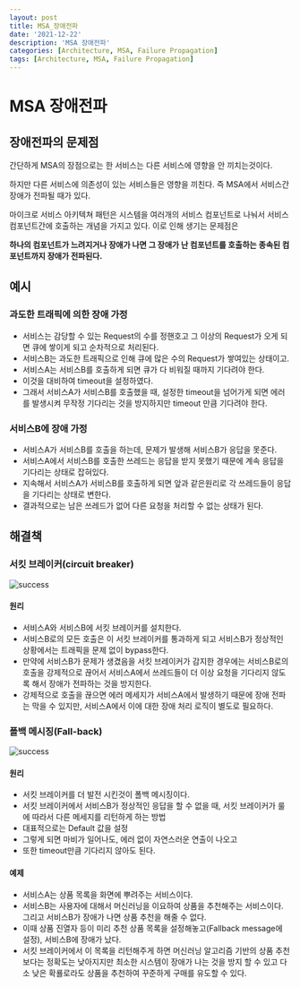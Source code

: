 ```yaml
---
layout: post
title: MSA_장애전파
date: '2021-12-22'
description: 'MSA 장애전파'
categories: [Architecture, MSA, Failure Propagation]
tags: [Architecture, MSA, Failure Propagation]
---
```

# MSA 장애전파

## 장애전파의 문제점

간단하게 MSA의 장점으로는 한 서비스는 다른 서비스에 영향을 안 끼치는것이다.

하지만 다른 서비스에 의존성이 있는 서비스들은 영향을 끼친다. 즉 MSA에서 서비스간 장애가 전파될 때가 있다.

마이크로 서비스 아키텍쳐 패턴은 시스템을 여러개의 서비스 컴포넌트로 나눠서 서비스 컴포넌트간에 호출하는 개념을 가지고 있다. 이로 인해 생기는 문제점은

**하나의 컴포넌트가 느려지거나 장애가 나면 그 장애가 난 컴포넌트를 호출하는 종속된 컴포넌트까지 장애가 전파된다.**

## 예시

### 과도한 트래픽에 의한 장애 가정

- 서비스는 감당할 수 있는 Request의 수를 정핸호고 그 이상의 Request가 오게 되면 큐에 쌓이게 되고 순차적으로 처리된다.
- 서비스B는 과도한 트래픽으로 인해 큐에 많은 수의 Request가 쌓여있는 상태이고.
- 서비스A는 서비스B를 호출하게 되면 큐가 다 비워질 때까지 기다려야 한다.
- 이것을 대비하여 timeout을 설정하였다.
- 그래서 서비스A가 서비스B를 호출했을 때, 설정한 timeout을 넘어가게 되면 에러를 발생시켜 무작정 기다리는 것을 방지하지만 timeout 만큼 기다려야 한다.

### 서비스B에 장애 가정

* 서비스A가 서비스B를 호출을 하는데, 문제가 발생해 서비스B가 응답을 못준다.
* 서비스A에서 서비스B를 호출한 쓰레드는 응답을 받지 못했기 때문에 계속 응답을 기다리는 상태로 잡혀있다.
* 지속해서 서비스A가 서비스B를 호출하게 되면 앞과 같은원리로 각 쓰레드들이 응답을 기다리는 상태로 변한다.
* 결과적으로는 남은 쓰레드가 없어 다른 요청을 처리할 수 없는 상태가 된다.



## 해결책

### 서킷 브레이커(circuit breaker)

![success](https://joosjuliet.github.io/images/2019-05-09-circuit-breaker/solution1.png)

#### 원리

- 서비스A와 서비스B에 서킷 브레이커를 설치한다.
- 서비스B로의 모든 호출은 이 서킷 브레이커를 통과하게 되고 서비스B가 정상적인 상황에서는 트래픽을 문제 없이 bypass한다.
- 만약에 서비스B가 문제가 생겼음을 서킷 브레이커가 감지한 경우에는 서비스B로의 호출을 강제적으로 끊어서 서비스A에서 쓰레드들이 더 이상 요청을 기다리지 않도록 해서 장애가 전파하는 것을 방지한다.
- 강제적으로 호출을 끊으면 에러 메세지가 서비스A에서 발생하기 때문에 장애 전파는 막을 수 있지만, 서비스A에서 이에 대한 장애 처리 로직이 별도로 필요하다.

### 폴백 메시징(Fall-back)

![success](https://joosjuliet.github.io/images/2019-05-09-circuit-breaker/solution2.png)

#### 원리

- 서킷 브레이커를 더 발전 시킨것이 폴백 메시징이다.
- 서킷 브레이커에서 서비스B가 정상적인 응답을 할 수 없을 때, 서킷 브레이커가 룰에 따라서 다른 메세지를 리턴하게 하는 방법
- 대표적으로는 Default 값을 설정
- 그렇게 되면 마비가 일어나도, 에러 없이 자연스러운 연출이 나오고
- 또한 timeout만큼 기다리지 않아도 된다.

#### 예제

- 서비스A는 상품 목록을 화면에 뿌려주는 서비스이다.
- 서비스B는 사용자에 대해서 머신러닝을 이요하여 상품을 추천해주는 서비스이다. 그리고 서비스B가 장애가 나면 상품 추천을 해줄 수 없다.
- 이때 상품 진열자 등이 미리 추천 상품 목록을 설정해놓고(Fallback message에 설정), 서비스B에 장애가 났다.
- 서킷 브레이커에서 이 목록을 리턴해주게 하면 머신러닝 알고리즘 기반의 상품 추천보다는 정확도는 낮아지지만 최소한 시스템이 장애가 나는 것을 방지 할 수 있고 다소 낮은 확룔로라도 상품을 추천하여 꾸준하게 구매를 유도할 수 있다.